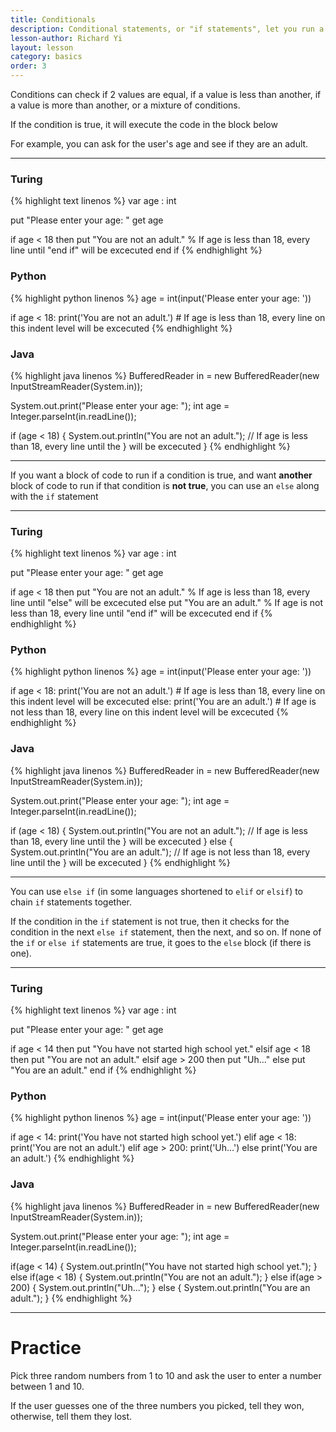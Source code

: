 ```yaml
---
title: Conditionals
description: Conditional statements, or "if statements", let you run a block of code only if a certain condition is true.
lesson-author: Richard Yi
layout: lesson
category: basics
order: 3
---
```


Conditions can check if 2 values are equal, if a value is less than another, if a value is more than another, or a mixture of conditions.

If the condition is true, it will execute the code in the block below

For example, you can ask for the user's age and see if they are an adult.

---

### Turing
{% highlight text linenos %}
var age : int

put "Please enter your age: "
get age

if age < 18 then
	put "You are not an adult."
	% If age is less than 18, every line until "end if" will be excecuted
end if
{% endhighlight %}

### Python
{% highlight python linenos %}
age = int(input('Please enter your age: '))

if age < 18:
	print('You are not an adult.')
	# If age is less than 18, every line on this indent level will be excecuted
{% endhighlight %}

### Java
{% highlight java linenos %}
BufferedReader in = new BufferedReader(new InputStreamReader(System.in));

System.out.print("Please enter your age: ");
int age = Integer.parseInt(in.readLine());

if (age < 18) {
	System.out.println("You are not an adult.");
	// If age is less than 18, every line until the } will be excecuted
}
{% endhighlight %}

---

If you want a block of code to run if a condition is true, and want **another** block of code to run if that condition is **not true**, you can use an ``else`` along with the ``if`` statement

---

### Turing
{% highlight text linenos %}
var age : int

put "Please enter your age: "
get age

if age < 18 then
	put "You are not an adult."
	% If age is less than 18, every line until "else" will be excecuted
else
	put "You are an adult."
	% If age is not less than 18, every line until "end if" will be excecuted
end if
{% endhighlight %}

### Python
{% highlight python linenos %}
age = int(input('Please enter your age: '))

if age < 18:
	print('You are not an adult.')
	# If age is less than 18, every line on this indent level will be excecuted
else:
	print('You are an adult.')
	# If age is not less than 18, every line on this indent level will be excecuted
{% endhighlight %}

### Java
{% highlight java linenos %}
BufferedReader in = new BufferedReader(new InputStreamReader(System.in));

System.out.print("Please enter your age: ");
int age = Integer.parseInt(in.readLine());

if (age < 18) {
	System.out.println("You are not an adult.");
	// If age is less than 18, every line until the } will be excecuted
} else {
	System.out.println("You are an adult.");
	// If age is not less than 18, every line until the } will be excecuted
}
{% endhighlight %}

---

You can use ``else if`` (in some languages shortened to ``elif`` or ``elsif``) to chain ``if`` statements together.

If the condition in the ``if`` statement is not true, then it checks for the condition in the next ``else if`` statement, then the next, and so on.
If none of the ``if`` or ``else if`` statements are true, it goes to the ``else`` block (if there is one).

---

### Turing
{% highlight text linenos %}
var age : int

put "Please enter your age: "
get age

if age < 14 then
	put "You have not started high school yet."
elsif age < 18 then
	put "You are not an adult."
elsif age > 200 then
	put "Uh..."
else
	put "You are an adult."
end if
{% endhighlight %}

### Python
{% highlight python linenos %}
age = int(input('Please enter your age: '))

if age < 14:
	print('You have not started high school yet.')
elif age < 18:
	print('You are not an adult.')
elif age > 200:
	print('Uh...')
else
	print('You are an adult.')
{% endhighlight %}

### Java
{% highlight java linenos %}
BufferedReader in = new BufferedReader(new InputStreamReader(System.in));

System.out.print("Please enter your age: ");
int age = Integer.parseInt(in.readLine());

if(age < 14) {
	System.out.println("You have not started high school yet.");
} else if(age < 18) {
	System.out.println("You are not an adult.");
} else if(age > 200) {
	System.out.println("Uh...");
} else {
	System.out.println("You are an adult.");
}
{% endhighlight %}

---

# Practice
Pick three random numbers from 1 to 10 and ask the user to enter a number between 1 and 10.

If the user guesses one of the three numbers you picked, tell they won, otherwise, tell them they lost.

